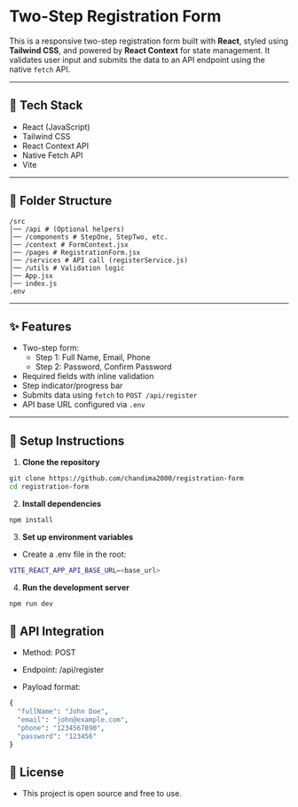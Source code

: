 # Two-Step Registration Form

This is a responsive two-step registration form built with **React**, styled using **Tailwind CSS**, and powered by **React Context** for state management. It validates user input and submits the data to an API endpoint using the native `fetch` API.

---

## 🔧 Tech Stack

- React (JavaScript)
- Tailwind CSS
- React Context API
- Native Fetch API
- Vite

---

## 📁 Folder Structure
```
/src
│── /api # (Optional helpers)
│── /components # StepOne, StepTwo, etc.
│── /context # FormContext.jsx
│── /pages # RegistrationForm.jsx
│── /services # API call (registerService.js)
│── /utils # Validation logic
│── App.jsx
│── index.js
.env
```

---

## ✨ Features

- Two-step form:
  - Step 1: Full Name, Email, Phone
  - Step 2: Password, Confirm Password
- Required fields with inline validation
- Step indicator/progress bar
- Submits data using `fetch` to `POST /api/register`
- API base URL configured via `.env`

---

## 🚀 Setup Instructions

1. **Clone the repository**

```bash
git clone https://github.com/chandima2000/registration-form
cd registration-form
```

2. **Install dependencies**

```bash
npm install
```

3. **Set up environment variables**
- Create a .env file in the root:
```bash
VITE_REACT_APP_API_BASE_URL=<base_url>
```

4. **Run the development server**
```bash
npm run dev
```

## 📡 API Integration

- Method: POST

- Endpoint: /api/register

- Payload format:

```bash
{
  "fullName": "John Doe",
  "email": "john@example.com",
  "phone": "1234567890",
  "password": "123456"
}
```

## 📄 License
- This project is open source and free to use.
